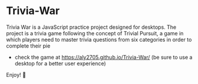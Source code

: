 # Trivia-War
Trivia War is a JavaScript practice project designed for desktops. The project is a trivia game following the concept of Trivial Pursuit,
a game in which players need to master trivia questions from six categories in order to complete their pie
- check the game at https://aly2705.github.io/Trivia-War/ (be sure to use a desktop for a better user experience)

Enjoy! 🥰
